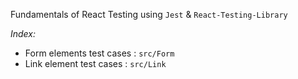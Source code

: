Fundamentals of React Testing using `Jest` & `React-Testing-Library`

_Index:_

- Form elements test cases : `src/Form`
- Link element test cases : `src/Link`
